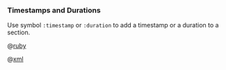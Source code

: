 ### Timestamps and Durations

Use symbol ```:timestamp``` or ```:duration``` to add a timestamp or a duration to a section.

@[ruby](example.rb)

@[xml](log.xml)

